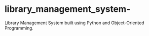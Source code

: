 # library_management_system-
 Library Management System built using Python and Object-Oriented Programming.
